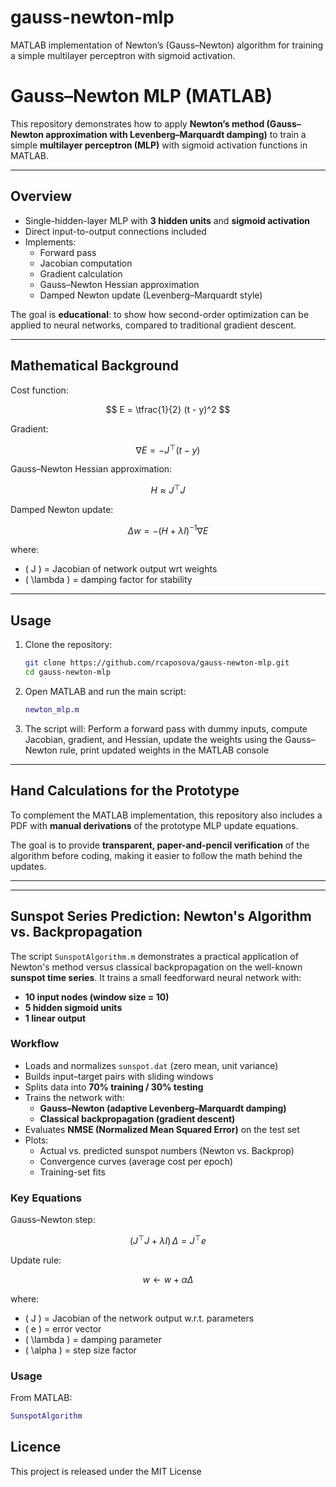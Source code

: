 # gauss-newton-mlp
MATLAB implementation of Newton’s (Gauss–Newton) algorithm for training a simple multilayer perceptron with sigmoid activation.
# Gauss–Newton MLP (MATLAB)

This repository demonstrates how to apply **Newton’s method (Gauss–Newton approximation with Levenberg–Marquardt damping)** to train a simple **multilayer perceptron (MLP)** with sigmoid activation functions in MATLAB.

---

## Overview

- Single-hidden-layer MLP with **3 hidden units** and **sigmoid activation**  
- Direct input-to-output connections included  
- Implements:
  - Forward pass
  - Jacobian computation
  - Gradient calculation
  - Gauss–Newton Hessian approximation
  - Damped Newton update (Levenberg–Marquardt style)

The goal is **educational**: to show how second-order optimization can be applied to neural networks, compared to traditional gradient descent.

---

## Mathematical Background

Cost function:

$$
E = \tfrac{1}{2} (t - y)^2
$$

Gradient:

$$
\nabla E = -J^\top (t - y)
$$

Gauss–Newton Hessian approximation:

$$
H \approx J^\top J
$$

Damped Newton update:

$$
\Delta w = - (H + \lambda I)^{-1} \nabla E
$$

where:
- \( J \) = Jacobian of network output wrt weights  
- \( \lambda \) = damping factor for stability

---

## Usage

1. Clone the repository:
   ```bash
   git clone https://github.com/rcaposova/gauss-newton-mlp.git
   cd gauss-newton-mlp

2. Open MATLAB and run the main script:
   ```matlab
   newton_mlp.m

3. The script will: Perform a forward pass with dummy inputs, compute Jacobian, gradient, and Hessian, update the weights using the Gauss–Newton rule, print updated weights in the MATLAB console

---

## Hand Calculations for the Prototype

To complement the MATLAB implementation, this repository also includes a PDF with **manual derivations** of the prototype MLP update equations.   

The goal is to provide **transparent, paper-and-pencil verification** of the algorithm before coding, making it easier to follow the math behind the updates.  

---

---

## Sunspot Series Prediction: Newton's Algorithm vs. Backpropagation

The script `SunspotAlgorithm.m` demonstrates a practical application of Newton's method versus classical backpropagation on the well-known **sunspot time series**. It trains a small feedforward neural network with:

- **10 input nodes (window size = 10)**
- **5 hidden sigmoid units**
- **1 linear output**

### Workflow
- Loads and normalizes `sunspot.dat` (zero mean, unit variance)  
- Builds input–target pairs with sliding windows  
- Splits data into **70% training / 30% testing**  
- Trains the network with:
  - **Gauss–Newton (adaptive Levenberg–Marquardt damping)**
  - **Classical backpropagation (gradient descent)**
- Evaluates **NMSE (Normalized Mean Squared Error)** on the test set  
- Plots:
  - Actual vs. predicted sunspot numbers (Newton vs. Backprop)  
  - Convergence curves (average cost per epoch)  
  - Training-set fits

### Key Equations
Gauss–Newton step:

$$
(J^\top J + \lambda I)\,\Delta = J^\top e
$$

Update rule:

$$
w \leftarrow w + \alpha \Delta
$$

where:  
- \( J \) = Jacobian of the network output w.r.t. parameters  
- \( e \) = error vector  
- \( \lambda \) = damping parameter  
- \( \alpha \) = step size factor  

### Usage
From MATLAB:

```matlab
SunspotAlgorithm
```

## Licence

This project is released under the MIT License

